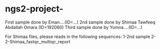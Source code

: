 # ngs2-project-
First sample done by Eman....(ID=...)
2nd sample done by Shimaa Tawfeeq Abdallah Omara (ID=192060)
Third sample done by Yomna....(ID=...)

For Shimaa files, please reads in the following sequences:
1-2nd sample
2-2-Shimaa_fastqc_multiqc_report
